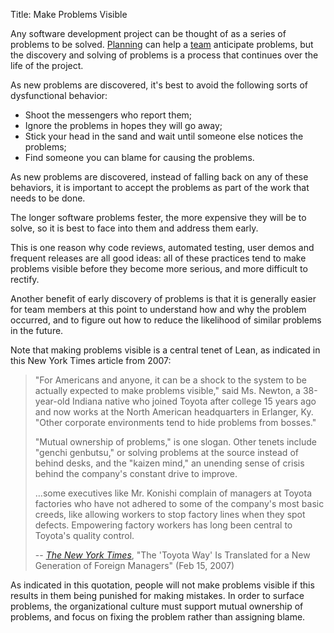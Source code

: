 Title: Make Problems Visible

Any software development project can be thought of as a series of problems to be solved. [Planning][plan] can help a [team][teams] anticipate problems, but the discovery and solving of problems is a process that continues over the life of the project.

As new problems are discovered, it's best to avoid the following sorts of dysfunctional behavior:

* Shoot the messengers who report them;
* Ignore the problems in hopes they will go away;
* Stick your head in the sand and wait until someone else notices the problems;
* Find someone you can blame for causing the problems.

As new problems are discovered, instead of falling back on any of these behaviors, it is important to accept the problems as part of the work that needs to be done.

The longer software problems fester, the more expensive they will be to solve, so it is best to face into them and address them early.

This is one reason why code reviews, automated testing, user demos and frequent releases are all good ideas: all of these practices tend to make problems visible before they become more serious, and more difficult to rectify.

Another benefit of early discovery of problems is that it is generally easier for team members at this point to understand how and why the problem occurred, and to figure out how to reduce the likelihood of similar problems in the future.

Note that making problems visible is a central tenet of Lean, as indicated in this New York Times article from 2007:

> "For Americans and anyone, it can be a shock to the system to be actually expected to make problems visible," said Ms. Newton, a 38-year-old Indiana native who joined Toyota after college 15 years ago and now works at the North American headquarters in Erlanger, Ky. "Other corporate environments tend to hide problems from bosses."
>
> "Mutual ownership of problems," is one slogan. Other tenets include "genchi genbutsu," or solving problems at the source instead of behind desks, and the "kaizen mind," an unending sense of crisis behind the company's constant drive to improve.
>
> …some executives like Mr. Konishi complain of managers at Toyota factories who have not adhered to some of the company's most basic creeds, like allowing workers to stop factory lines when they spot defects. Empowering factory workers has long been central to Toyota's quality control.
>
> -- <cite>[The New York Times][nytimes-2007]</cite>, "The 'Toyota Way' Is Translated for a New Generation of Foreign Managers" (Feb 15, 2007)

As indicated in this quotation, people will not make problems visible if this results in them being punished for making mistakes. In order to surface problems, the organizational culture must support mutual ownership of problems, and focus on fixing the problem rather than assigning blame.

[nytimes-2007]: bibliography.html#nytimes-2007
[plan]: plan-thoughtfully-but-be-prepared-for-change.html
[teams]: build-great-teams.html
